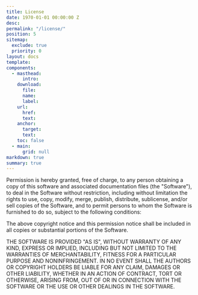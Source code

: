 ```yaml
---
title: License
date: 1970-01-01 00:00:00 Z
desc:
permalink: "/license/"
position: 5
sitemap:
  exclude: true
  priority: 0
layout: docs
template:
components:
  - masthead:
      intro:
    download:
      file:
      name:
      label:
    url:
      href:
      text:
    anchor:
      target:
      text:
    toc: false
  - main:
      grid: null
markdown: true
summary: true
---
```


Permission is hereby granted, free of charge, to any person obtaining a copy
of this software and associated documentation files (the "Software"), to deal
in the Software without restriction, including without limitation the rights
to use, copy, modify, merge, publish, distribute, sublicense, and/or sell
copies of the Software, and to permit persons to whom the Software is
furnished to do so, subject to the following conditions:

The above copyright notice and this permission notice shall be included in all
copies or substantial portions of the Software.

THE SOFTWARE IS PROVIDED "AS IS", WITHOUT WARRANTY OF ANY KIND,
EXPRESS OR IMPLIED, INCLUDING BUT NOT LIMITED TO THE WARRANTIES OF
MERCHANTABILITY, FITNESS FOR A PARTICULAR PURPOSE AND NONINFRINGEMENT.
IN NO EVENT SHALL THE AUTHORS OR COPYRIGHT HOLDERS BE LIABLE FOR ANY CLAIM,
DAMAGES OR OTHER LIABILITY, WHETHER IN AN ACTION OF CONTRACT, TORT OR
OTHERWISE, ARISING FROM, OUT OF OR IN CONNECTION WITH THE SOFTWARE OR THE USE
OR OTHER DEALINGS IN THE SOFTWARE.
